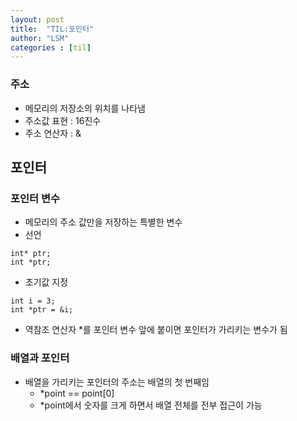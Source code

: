 ```yaml
---
layout: post
title:  "TIL:포인터"
author: "LSM"
categories : [til]
---
```

### 주소
- 메모리의 저장소의 위치를 나타냄
- 주소값 표현 : 16진수
- 주소 연산자 : &

## 포인터
### 포인터 변수
- 메모리의 주소 값만을 저장하는 특별한 변수
- 선언
```
int* ptr;
int *ptr;
```
- 초기값 지정
```
int i = 3;
int *ptr = &i;
```
- 역참조 연산자 *를 포인터 변수 앞에 붙이면 포인터가 가리키는 변수가 됨

### 배열과 포인터
- 배열을 가리키는 포인터의 주소는 배열의 첫 번째임
	- *point == point[0]
	- *point에서 숫자를 크게 하면서 배열 전체를 전부 접근이 가능